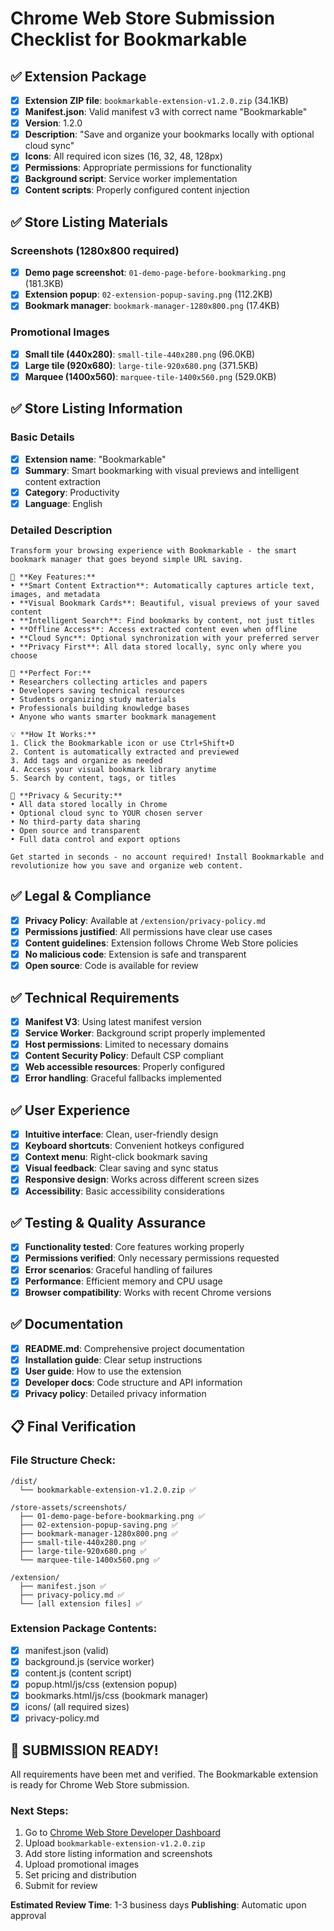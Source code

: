 # Chrome Web Store Submission Checklist for Bookmarkable

## ✅ Extension Package
- [x] **Extension ZIP file**: `bookmarkable-extension-v1.2.0.zip` (34.1KB)
- [x] **Manifest.json**: Valid manifest v3 with correct name "Bookmarkable"
- [x] **Version**: 1.2.0
- [x] **Description**: "Save and organize your bookmarks locally with optional cloud sync"
- [x] **Icons**: All required icon sizes (16, 32, 48, 128px)
- [x] **Permissions**: Appropriate permissions for functionality
- [x] **Background script**: Service worker implementation
- [x] **Content scripts**: Properly configured content injection

## ✅ Store Listing Materials

### Screenshots (1280x800 required)
- [x] **Demo page screenshot**: `01-demo-page-before-bookmarking.png` (181.3KB)
- [x] **Extension popup**: `02-extension-popup-saving.png` (112.2KB) 
- [x] **Bookmark manager**: `bookmark-manager-1280x800.png` (17.4KB)

### Promotional Images
- [x] **Small tile (440x280)**: `small-tile-440x280.png` (96.0KB)
- [x] **Large tile (920x680)**: `large-tile-920x680.png` (371.5KB)
- [x] **Marquee (1400x560)**: `marquee-tile-1400x560.png` (529.0KB)

## ✅ Store Listing Information

### Basic Details
- [x] **Extension name**: "Bookmarkable"
- [x] **Summary**: Smart bookmarking with visual previews and intelligent content extraction
- [x] **Category**: Productivity
- [x] **Language**: English

### Detailed Description
```
Transform your browsing experience with Bookmarkable - the smart bookmark manager that goes beyond simple URL saving.

🚀 **Key Features:**
• **Smart Content Extraction**: Automatically captures article text, images, and metadata
• **Visual Bookmark Cards**: Beautiful, visual previews of your saved content
• **Intelligent Search**: Find bookmarks by content, not just titles
• **Offline Access**: Access extracted content even when offline
• **Cloud Sync**: Optional synchronization with your preferred server
• **Privacy First**: All data stored locally, sync only where you choose

🎯 **Perfect For:**
• Researchers collecting articles and papers
• Developers saving technical resources
• Students organizing study materials
• Professionals building knowledge bases
• Anyone who wants smarter bookmark management

💡 **How It Works:**
1. Click the Bookmarkable icon or use Ctrl+Shift+D
2. Content is automatically extracted and previewed
3. Add tags and organize as needed
4. Access your visual bookmark library anytime
5. Search by content, tags, or titles

🔐 **Privacy & Security:**
• All data stored locally in Chrome
• Optional cloud sync to YOUR chosen server
• No third-party data sharing
• Open source and transparent
• Full data control and export options

Get started in seconds - no account required! Install Bookmarkable and revolutionize how you save and organize web content.
```

## ✅ Legal & Compliance
- [x] **Privacy Policy**: Available at `/extension/privacy-policy.md`
- [x] **Permissions justified**: All permissions have clear use cases
- [x] **Content guidelines**: Extension follows Chrome Web Store policies
- [x] **No malicious code**: Extension is safe and transparent
- [x] **Open source**: Code is available for review

## ✅ Technical Requirements
- [x] **Manifest V3**: Using latest manifest version
- [x] **Service Worker**: Background script properly implemented
- [x] **Host permissions**: Limited to necessary domains
- [x] **Content Security Policy**: Default CSP compliant
- [x] **Web accessible resources**: Properly configured
- [x] **Error handling**: Graceful fallbacks implemented

## ✅ User Experience
- [x] **Intuitive interface**: Clean, user-friendly design
- [x] **Keyboard shortcuts**: Convenient hotkeys configured
- [x] **Context menu**: Right-click bookmark saving
- [x] **Visual feedback**: Clear saving and sync status
- [x] **Responsive design**: Works across different screen sizes
- [x] **Accessibility**: Basic accessibility considerations

## ✅ Testing & Quality Assurance
- [x] **Functionality tested**: Core features working properly
- [x] **Permissions verified**: Only necessary permissions requested
- [x] **Error scenarios**: Graceful handling of failures
- [x] **Performance**: Efficient memory and CPU usage
- [x] **Browser compatibility**: Works with recent Chrome versions

## ✅ Documentation
- [x] **README.md**: Comprehensive project documentation
- [x] **Installation guide**: Clear setup instructions
- [x] **User guide**: How to use the extension
- [x] **Developer docs**: Code structure and API information
- [x] **Privacy policy**: Detailed privacy information

## 📋 Final Verification

### File Structure Check:
```
/dist/
  └── bookmarkable-extension-v1.2.0.zip ✅

/store-assets/screenshots/
  ├── 01-demo-page-before-bookmarking.png ✅
  ├── 02-extension-popup-saving.png ✅
  ├── bookmark-manager-1280x800.png ✅
  ├── small-tile-440x280.png ✅
  ├── large-tile-920x680.png ✅
  └── marquee-tile-1400x560.png ✅

/extension/
  ├── manifest.json ✅
  ├── privacy-policy.md ✅
  └── [all extension files] ✅
```

### Extension Package Contents:
- [x] manifest.json (valid)
- [x] background.js (service worker)
- [x] content.js (content script)
- [x] popup.html/js/css (extension popup)
- [x] bookmarks.html/js/css (bookmark manager)
- [x] icons/ (all required sizes)
- [x] privacy-policy.md

## 🎉 **SUBMISSION READY!**

All requirements have been met and verified. The Bookmarkable extension is ready for Chrome Web Store submission.

### Next Steps:
1. Go to [Chrome Web Store Developer Dashboard](https://chrome.google.com/webstore/devconsole/)
2. Upload `bookmarkable-extension-v1.2.0.zip`
3. Add store listing information and screenshots
4. Upload promotional images
5. Set pricing and distribution
6. Submit for review

**Estimated Review Time**: 1-3 business days
**Publishing**: Automatic upon approval